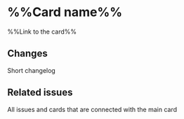 # %%Card name%%
%%Link to the card%%

## Changes
Short changelog

## Related issues
All issues and cards that are connected with the main card
